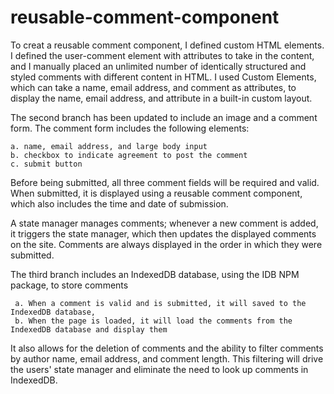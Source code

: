 # reusable-comment-component

To creat a reusable comment component, I defined custom HTML elements. I defined the user-comment element with attributes to take in the content, and I manually placed an unlimited number of identically structured and styled comments with different content in HTML. I used Custom Elements, which can take a name, email address, and comment as attributes, to display the name, email address, and attribute in a built-in custom layout.

The second branch has been updated to include an image and a comment form. The comment form includes the following elements:

    a. name, email address, and large body input
    b. checkbox to indicate agreement to post the comment
    c. submit button

Before being submitted, all three comment fields will be required and valid. When submitted, it is displayed using a reusable comment component, which also includes the time and date of submission.

A state manager manages comments; whenever a new comment is added, it triggers the state manager, which then updates the displayed comments on the site.
Comments are always displayed in the order in which they were submitted.

The third branch includes an IndexedDB database, using the IDB NPM package, to store comments

     a. When a comment is valid and is submitted, it will saved to the IndexedDB database,
     b. When the page is loaded, it will load the comments from the IndexedDB database and display them

It also allows for the deletion of comments and the ability to filter comments by author name, email address, and comment length. This filtering will drive the users' state manager and eliminate the need to look up comments in IndexedDB.
